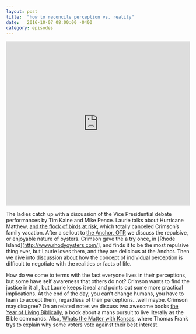 ```yaml
---
layout: post
title:  "how to reconcile perception vs. reality"
date:   2016-10-07 08:00:00 -0400
category: episodes
---
```

<iframe width="100%" height="450" scrolling="no" frameborder="no" src="https://w.soundcloud.com/player/?url=https%3A//api.soundcloud.com/tracks/286791272&amp;auto_play=false&amp;hide_related=false&amp;show_comments=true&amp;show_user=true&amp;show_reposts=false&amp;visual=true"></iframe>

The ladies catch up with a discussion of the Vice Presidential debate performances by Tim Kaine and Mike Pence. Laurie talks about Hurricane Matthew, [and the flock of birds at risk](http://www.thestate.com/news/local/article106748712.html), which totally canceled Crimson’s family vacation. After a sellout to [the Anchor, OTR](http://www.theanchor-otr.com/) we discuss the repulsive, or enjoyable nature of oysters. Crimson gave the a try once, in [Rhode Island](http://www.rhodyoysters.com/], and finds it to be the most repulsive thing ever, but Laurie loves them, and they are delicious at the Anchor. Then we dive into discussion about how the concept of individual perception is difficult to negotiate with the realities or facts of life.

How do we come to terms with the fact everyone lives in their perceptions, but some have self awareness that others do not? Crimson wants to find the justice in it all, but Laurie keeps it real and points out some more practical implications. At the end of the day, you can’t change humans, you have to learn to accept them, regardless of their perceptions...well maybe. Crimson may disagree? On an related notes we discuss two awesome books [the Year of Living Biblically](https://www.amazon.com/Year-Living-Biblically-Literally-Possible/dp/0743291484), a book about a mans pursuit to live literally as the Bible commands. Also, [Whats the Matter with Kansas](https://en.wikipedia.org/wiki/What%27s_the_Matter_with_Kansas%3F), where Thomas Frank trys to explain why some voters vote against their best interest.
